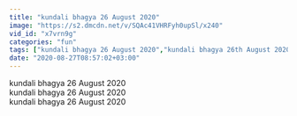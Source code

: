 ```yaml
---
title: "kundali bhagya 26 August 2020"
image: "https://s2.dmcdn.net/v/SQAc41VHRFyh0upSl/x240"
vid_id: "x7vrn9g"
categories: "fun"
tags: ["kundali bhagya 26 August 2020","kundali bhagya 26th August 2020","kundali bhagya 26 Aug 2020"]
date: "2020-08-27T08:57:02+03:00"
---
```

kundali bhagya 26 August 2020   <br>kundali bhagya 26 August 2020   <br>kundali bhagya 26 August 2020

